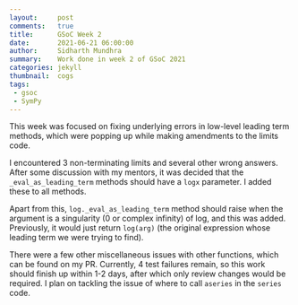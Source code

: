 ```yaml
---
layout:     post
comments:   true
title:      GSoC Week 2
date:       2021-06-21 06:00:00
author:     Sidharth Mundhra
summary:    Work done in week 2 of GSoC 2021
categories: jekyll
thumbnail:  cogs
tags:
 - gsoc
 - SymPy
---
```


This week was focused on fixing underlying errors in low-level leading term
methods, which were popping up while making amendments to the limits code.

I encountered 3 non-terminating limits and several other wrong answers. After
some discussion with my mentors, it was decided that the `_eval_as_leading_term`
methods should have a `logx` parameter. I added these to all methods.

Apart from this, `log._eval_as_leading_term` method should raise when the
argument is a singularity (0 or complex infinity) of log, and this was added.
Previously, it would just return `log(arg)` (the original expression whose
leading term we were trying to find).

There were a few other miscellaneous issues with other functions, which can be
found on my PR. Currently, 4 test failures remain, so this work should finish
up within 1-2 days, after which only review changes would be required. I plan
on tackling the issue of where to call `aseries` in the `series` code.

